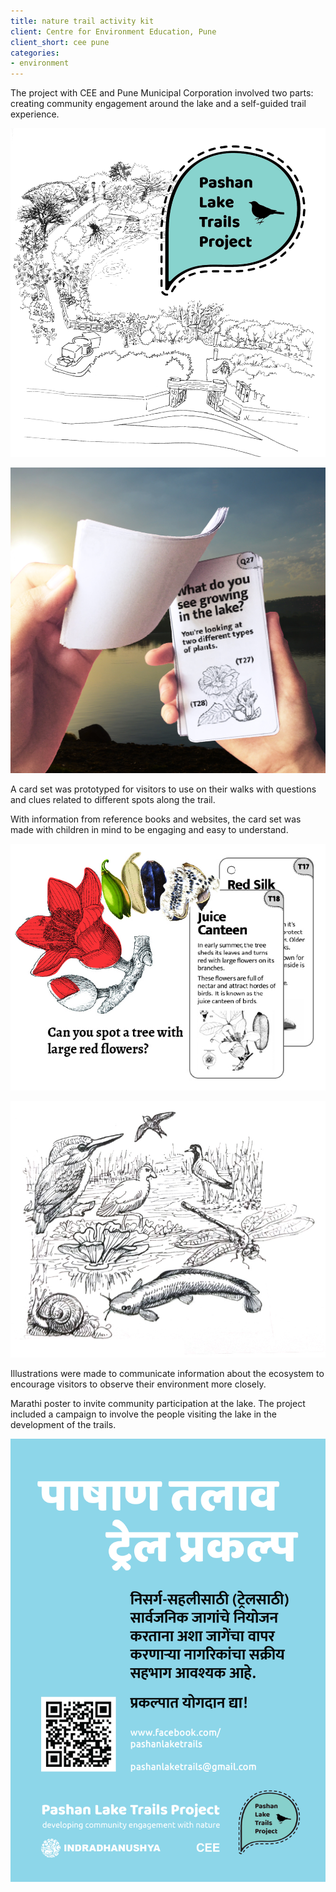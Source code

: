 ```yaml
---
title: nature trail activity kit
client: Centre for Environment Education, Pune
client_short: cee pune
categories:
- environment
---
```


The project with CEE and Pune Municipal Corporation involved two parts: creating community engagement around the lake and a self-guided trail experience.

![](/images/pashan1.jpg)

![](/images/pashan4.jpg)

A card set was prototyped for visitors to use on their walks with questions and clues related to different spots along the trail.

With information from reference books and websites, the card set was made with children in mind to be engaging and easy to understand.

![](/images/pashan2.jpg)

![](/images/pashan5.jpg)

Illustrations were made to communicate information about the ecosystem to encourage visitors to observe their environment more closely.

Marathi poster to invite community participation at the lake. The project included a campaign to involve the people visiting the lake in the development of the trails.

![](/images/pashan6.png)
